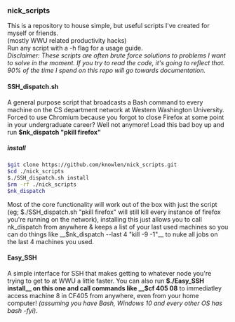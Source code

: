 ### nick_scripts
This is a repository to house simple, but useful scripts I've created for myself or friends.   
(mostly WWU related productivity hacks)  
Run any script with a -h flag for a usage guide.  
_Disclaimer: These scripts are often brute force solutions to problems I want to solve in the moment. If you try to read the code, it's going to reflect that. 90% of the time I spend on this repo will go towards documentation._  

#### SSH_dispatch.sh
A general purpose script that broadcasts a Bash command to every machine on the CS department network at Western Washington University.
 Forced to use Chromium because you forgot to close Firefox at some point in your undergraduate career? Well not anymore! 
Load this bad boy up and run __$nk_dispatch "pkill firefox"__  
##### install
```bash
$git clone https://github.com/knowlen/nick_scripts.git     
$cd ./nick_scripts     
$./SSH_dispatch.sh install
$rm -rf ./nick_scripts
$nk_dispatch
```  

Most of the core functionality will work out of the box with just the script (eg; $./SSH_dispatch.sh "pkill firefox" will still kill every instance of firefox you're running on the network), installing this just allows you to call nk_dispatch from anywhere & keeps a list of your last used machines so you can do things like __$nk_dispatch --last 4 "kill -9 -1"__ to nuke all jobs on the last 4 machines you used.  

#### Easy_SSH
A simple interface for SSH that makes getting to whatever node you're trying to get to at WWU a little faster. You can also run __$./Easy_SSH install__ on this one and call commands like  __$cf 405 08__ to immediatley access machine 8 in CF405 from anywhere, even from your home computer! _(assuming you have Bash, Windows 10 and every other OS has bash -fyi)_. 
